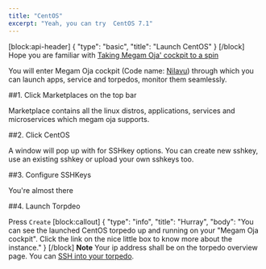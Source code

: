 ```yaml
---
title: "CentOS"
excerpt: "Yeah, you can try  CentOS 7.1"
---
```

[block:api-header]
{
  "type": "basic",
  "title": "Launch CentOS"
}
[/block]
Hope you are familiar with [Taking Megam Oja' cockpit to a spin](doc:taking-megam-oja-to-a-spin)

You will enter Megam Oja cockpit (Code name: [Nilavu](https://github.com/megamsys/nilavu.git)) through which you can launch apps, service and torpedos, monitor them seamlessly.

##1. Click Marketplaces on the top bar 

Marketplace contains all the linux distros,  applications, services and microservices which megam oja supports. 

##2. Click CentOS

A window will pop up with for SSHkey options. You can create new sshkey, use an existing sshkey or upload your own sshkeys too. 

##3. Configure SSHKeys

You're almost there

##4. Launch Torpdeo

Press `Create` 
[block:callout]
{
  "type": "info",
  "title": "Hurray",
  "body": "You can see the launched CentOS torpedo up and running on your \"Megam Oja cockpit\". Click the link on the nice little box to know more about the instance."
}
[/block]
**Note** Your ip address shall be on the torpedo overview page. You can [SSH into your torpedo](doc:ssh-into-your-torpedo).